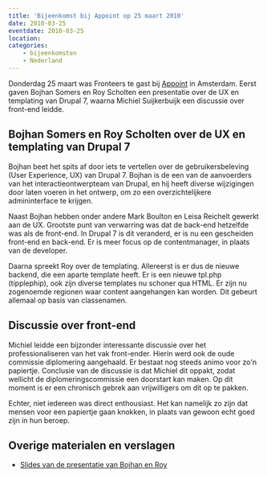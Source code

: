 ```yaml
---
title: 'Bijeenkomst bij Appoint op 25 maart 2010'
date: 2010-03-25
eventdate: 2010-03-25
location:
categories:
    - bijeenkomsten
    - Nederland
---
```


Donderdag 25 maart was Fronteers te gast bij [Appoint](http://appoint.nl) in Amsterdam. Eerst gaven Bojhan Somers en Roy Scholten een presentatie over de UX en templating van Drupal 7, waarna Michiel Suijkerbuijk een discussie over front-end leidde.

## Bojhan Somers en Roy Scholten over de UX en templating van Drupal 7

Bojhan beet het spits af door iets te vertellen over de gebruikersbeleving (User Experience, UX) van Drupal 7. Bojhan is de een van de aanvoerders van het interactieontwerpteam van Drupal, en hij heeft diverse wijzigingen door laten voeren in het ontwerp, om zo een overzichtelijkere admininterface te krijgen.

Naast Bojhan hebben onder andere Mark Boulton en Leisa Reichelt gewerkt aan de UX. Grootste punt van verwarring was dat de back-end hetzelfde was als de front-end. In Drupal 7 is dit veranderd, er is nu een gescheiden front-end en back-end. Er is meer focus op de contentmanager, in plaats van de developer.

Daarna spreekt Roy over de templating. Allereerst is er dus de nieuwe backend, die een aparte template heeft. Er is een nieuwe tpl.php (tipplephip), ook zijn diverse templates nu schoner qua HTML. Er zijn nu zogenoemde regionen waar content aangehangen kan worden. Dit gebeurt allemaal op basis van classenamen.

## Discussie over front-end

Michiel leidde een bijzonder interessante discussie over het professionaliseren van het vak front-ender. Hierin werd ook de oude commissie diplomering aangehaald. Er bestaat nog steeds animo voor zo'n papiertje. Conclusie van de discussie is dat Michiel dit oppakt, zodat wellicht de diplomeringscommissie een doorstart kan maken. Op dit moment is er een chronisch gebrek aan vrijwilligers om dit op te pakken.

Echter, niet iedereen was direct enthousiast. Het kan namelijk zo zijn dat mensen voor een papiertje gaan knokken, in plaats van gewoon echt goed zijn in hun beroep.

## Overige materialen en verslagen

-   [Slides van de presentatie van Bojhan en Roy](http://www.slideshare.net/Bojhan/fronteers-drupal-7-ux)
